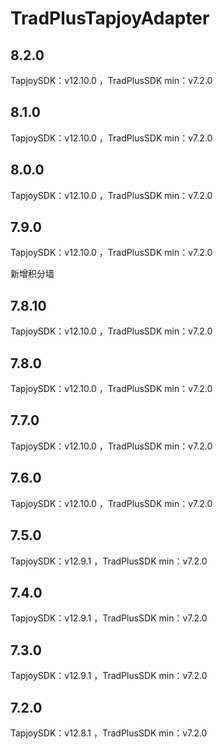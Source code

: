 # TradPlusTapjoyAdapter

## 8.2.0

TapjoySDK：v12.10.0 ，TradPlusSDK min：v7.2.0

## 8.1.0

TapjoySDK：v12.10.0 ，TradPlusSDK min：v7.2.0

## 8.0.0

TapjoySDK：v12.10.0 ，TradPlusSDK min：v7.2.0

## 7.9.0

TapjoySDK：v12.10.0 ，TradPlusSDK min：v7.2.0

新增积分墙

## 7.8.10

TapjoySDK：v12.10.0 ，TradPlusSDK min：v7.2.0

## 7.8.0

TapjoySDK：v12.10.0 ，TradPlusSDK min：v7.2.0

## 7.7.0

TapjoySDK：v12.10.0 ，TradPlusSDK min：v7.2.0

## 7.6.0

TapjoySDK：v12.10.0 ，TradPlusSDK min：v7.2.0

## 7.5.0

TapjoySDK：v12.9.1 ，TradPlusSDK min：v7.2.0

## 7.4.0

TapjoySDK：v12.9.1 ，TradPlusSDK min：v7.2.0

## 7.3.0

TapjoySDK：v12.9.1 ，TradPlusSDK min：v7.2.0

## 7.2.0

TapjoySDK：v12.8.1 ，TradPlusSDK min：v7.2.0